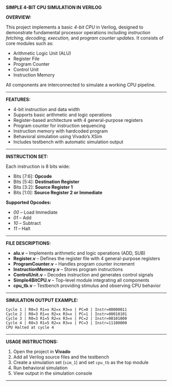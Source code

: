 **SIMPLE 4-BIT CPU SIMULATION IN VERILOG**

**OVERVIEW:**

This project implements a basic *4-bit CPU* in Verilog, designed to demonstrate fundamental processor operations including *instruction fetching, decoding, execution,* and *program counter updates*. It consists of core modules such as:

* Arithmetic Logic Unit (ALU)
* Register File
* Program Counter
* Control Unit
* Instruction Memory

All components are interconnected to simulate a working CPU pipeline.

---

**FEATURES:**

* 4-bit instruction and data width
* Supports basic arithmetic and logic operations
* Register-based architecture with 4 general-purpose registers
* Program counter for instruction sequencing
* Instruction memory with hardcoded program
* Behavioral simulation using Vivado’s XSim
* Includes testbench with automatic simulation output

---

**INSTRUCTION SET:**

Each instruction is 8 bits wide:

* Bits \[7:6]: **Opcode**
* Bits \[5:4]: **Destination Register**
* Bits \[3:2]: **Source Register 1**
* Bits \[1:0]: **Source Register 2 or Immediate**

**Supported Opcodes:**

* *00* – Load Immediate
* *01* – Add
* *10* – Subtract
* *11* – Halt

---

**FILE DESCRIPTIONS:**

* **alu.v** – Implements arithmetic and logic operations (ADD, SUB)
* **Register.v** – Defines the register file with 4 general-purpose registers
* **ProgramCounter.v** – Handles program counter increment
* **InstructionMemory.v** – Stores program instructions
* **ControlUnit.v** – Decodes instruction and generates control signals
* **Simple4BitCPU.v** – Top-level module integrating all components
* **cpu\_tb.v** – Testbench providing stimulus and observing CPU behavior

---

**SIMULATION OUTPUT EXAMPLE:**

```
Cycle 1 | R0=3 R1=x R2=x R3=x | PC=0 | Instr=00000011  
Cycle 2 | R0=3 R1=x R2=x R3=x | PC=1 | Instr=00010101  
Cycle 3 | R0=3 R1=5 R2=x R3=x | PC=2 | Instr=00101000  
Cycle 4 | R0=3 R1=5 R2=x R3=x | PC=3 | Instr=11100000  
CPU Halted at cycle 4
```

---

**USAGE INSTRUCTIONS:**

1. Open the project in **Vivado**
2. Add all Verilog source files and the testbench
3. Create a simulation set (`sim_1`) and set `cpu_tb` as the top module
4. Run behavioral simulation
5. View output in the simulation console

---
